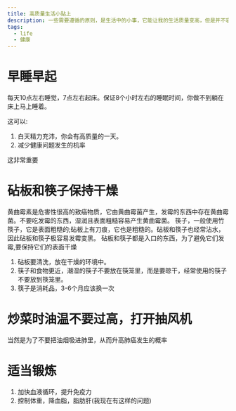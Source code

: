```yaml
---
title: 高质量生活小贴上 
description: 一些需要遵循的原则，是生活中的小事，它能让我的生活质量变高，但是并不容易做到
tags:
  - life
  - 健康
---
```

# 早睡早起

每天10点左右睡觉，7点左右起床。保证8个小时左右的睡眠时间，你做不到躺在床上马上睡着。

这可以:

1. 白天精力充沛，你会有高质量的一天。
2. 减少健康问题发生的机率 

这非常重要

# 砧板和筷子保持干燥

黄曲霉素是危害性很高的致癌物质，它由黄曲霉菌产生，发霉的东西中存在黄曲霉菌。不要吃发霉的东西，湿润且表面粗糙容易产生黄曲霉菌。
筷子，一般使用竹筷子，它是表面粗糙的;砧板上有刀痕，它也是粗糙的。砧板和筷子也经常沾水，因此砧板和筷子极容易发霉变黑。
砧板和筷子都是入口的东西，为了避免它们发霉,要保持它们的表面干燥

1. 砧板要清洗，放在干燥的环境中。
2. 筷子和食物更近，潮湿的筷子不要放在筷笼里，而是要晾干，经常使用的筷子不要放到筷笼里。
3. 筷子是消耗品，3-6个月应该换一次


# 炒菜时油温不要过高，打开抽风机

当然是为了不要把油烟吸进肺里，从而升高肺癌发生的概率

# 适当锻炼

1. 加快血液循环，提升免疫力
2. 控制体重，降血脂，脂肪肝(我现在有这样的问题)
